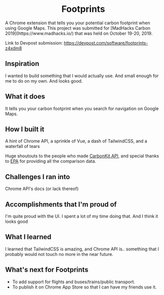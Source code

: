 <h1 align="center">Footprints</h1>
A Chrome extension that tells you your potential carbon footprint when using Google Maps. This project was submitted for [MadHacks Carbon 2019](https://www.madhacks.io/) that was held on October 19-20, 2019.

Link to Devpost submission: https://devpost.com/software/footprints-z4xdm8

## Inspiration
I wanted to build something that I would actually use. And small enough for me to do on my own. And looks good.

## What it does
It tells you your carbon footprint when you search for navigation on Google Maps.

## How I built it
A hint of Chrome API, a sprinkle of Vue, a dash of TailwindCSS, and a waterfall of tears

Huge shoutouts to the people who made [CarbonKit API](https://docs.carbonkit.net/), and special thanks to [EPA](https://www.epa.gov/energy/greenhouse-gas-equivalencies-calculator) for providing all the comparison data.

## Challenges I ran into
Chrome API's docs (or lack thereof)

## Accomplishments that I'm proud of
I'm quite proud with the UI. I spent a lot of my time doing that. And I think it looks good

## What I learned
I learned that TailwindCSS is amazing, and Chrome API is.. something that I probably would not touch no more in the near future.

## What's next for Footprints
- To add support for flights and buses/trains/public transport. 
- To publish it on Chrome App Store so that I can have my friends use it.

